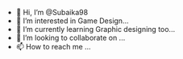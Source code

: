 - 👋 Hi, I’m @Subaika98
- 👀 I’m interested in Game Design...
- 🌱 I’m currently learning Graphic designing too...
- 💞️ I’m looking to collaborate on ...
- 📫 How to reach me ...

<!---
Subaika98/Subaika98 is a ✨ special ✨ repository because its `README.md` (this file) appears on your GitHub profile.
You can click the Preview link to take a look at your changes.
--->
